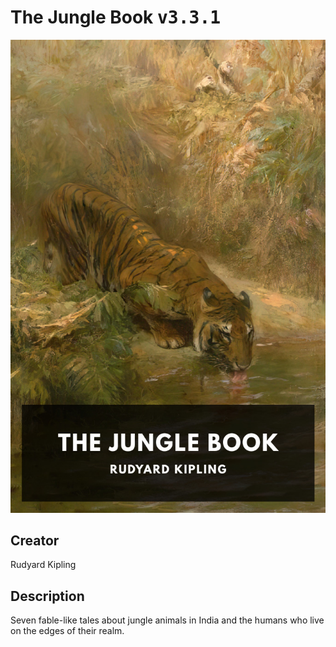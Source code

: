 
# The Jungle Book <kbd>v3.3.1</kbd>

<center>
  <img src="./cover-1024.jpg"/>
</center>

## Creator
Rudyard Kipling

## Description
Seven fable-like tales about jungle animals in India and the humans who live on the edges of their realm.

